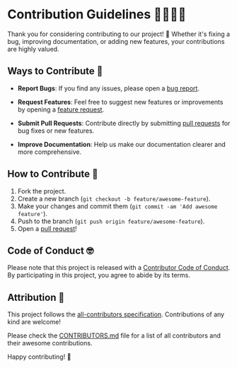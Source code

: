 # Contribution Guidelines 👩‍💻👨‍💻

Thank you for considering contributing to our project! 💖 Whether it's fixing a bug, improving documentation, or adding new features, your contributions are highly valued.

## Ways to Contribute 🚀

- **Report Bugs**: If you find any issues, please open a [bug report](https://github.com/Naman-mahi/90s-Bollywood-Love-Songs/issues).

- **Request Features**: Feel free to suggest new features or improvements by opening a [feature request](https://github.com/Naman-mahi/90s-Bollywood-Love-Songs/issues).

- **Submit Pull Requests**: Contribute directly by submitting [pull requests](https://github.com/Naman-mahi/90s-Bollywood-Love-Songs/pulls) for bug fixes or new features.

- **Improve Documentation**: Help us make our documentation clearer and more comprehensive.

## How to Contribute 🤝

1. Fork the project.
2. Create a new branch (`git checkout -b feature/awesome-feature`).
3. Make your changes and commit them (`git commit -am 'Add awesome feature'`).
4. Push to the branch (`git push origin feature/awesome-feature`).
5. Open a [pull request](https://github.com/Naman-mahi/90s-Bollywood-Love-Songs/pulls)!

## Code of Conduct 🤓

Please note that this project is released with a [Contributor Code of Conduct](CODE_OF_CONDUCT.md). By participating in this project, you agree to abide by its terms.

## Attribution 💙

This project follows the [all-contributors specification](https://allcontributors.org/docs/en/emoji-key). Contributions of any kind are welcome!

Please check the [CONTRIBUTORS.md](CONTRIBUTORS.md) file for a list of all contributors and their awesome contributions.

Happy contributing! 🎉
